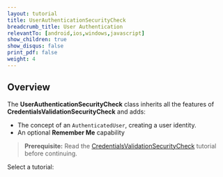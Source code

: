 ```yaml
---
layout: tutorial
title: UserAuthenticationSecurityCheck
breadcrumb_title: User Authentication
relevantTo: [android,ios,windows,javascript]
show_children: true
show_disqus: false
print_pdf: false
weight: 4
---
```

## Overview
The **UserAuthenticationSecurityCheck** class inherits all the features of **CredentialsValidationSecurityCheck** and adds:

- The concept of an `AuthenticatedUser`, creating a user identity.
- An optional **Remember Me** capability

> **Prerequisite:** Read the [CredentialsValidationSecurityCheck](../credentials-validation) tutorial before continuing.

Select a tutorial:
